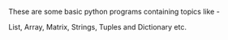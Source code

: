 These are some basic python programs containing topics like -

List, 
Array, 
Matrix, 
Strings, 
Tuples and 
Dictionary etc.
